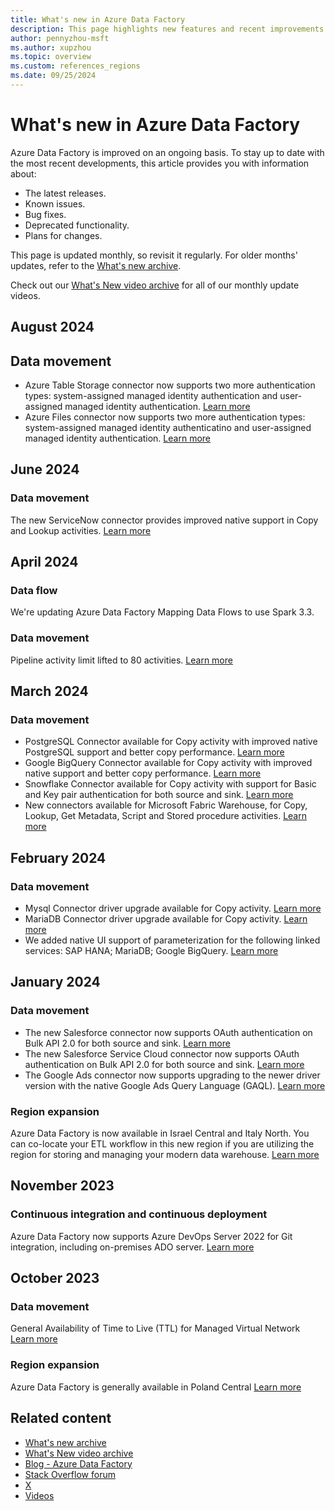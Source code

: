 ```yaml
---
title: What's new in Azure Data Factory 
description: This page highlights new features and recent improvements for Azure Data Factory. Data Factory is a managed cloud service that's built for complex hybrid extract-transform-and-load (ETL), extract-load-and-transform (ELT), and data integration projects.
author: pennyzhou-msft
ms.author: xupzhou
ms.topic: overview
ms.custom: references_regions
ms.date: 09/25/2024
---
```


# What's new in Azure Data Factory

Azure Data Factory is improved on an ongoing basis. To stay up to date with the most recent developments, this article provides you with information about:

- The latest releases.
- Known issues.
- Bug fixes.
- Deprecated functionality.
- Plans for changes.

This page is updated monthly, so revisit it regularly.  For older months' updates, refer to the [What's new archive](whats-new-archive.md).

Check out our [What's New video archive](https://www.youtube.com/playlist?list=PLt4mCx89QIGS1rQlNt2-7iuHHAKSomVLv) for all of our monthly update videos.

## August 2024

## Data movement

- Azure Table Storage connector now supports two more authentication types: system-assigned managed identity authentication and user-assigned managed identity authentication. [Learn more](connector-azure-table-storage.md)
- Azure Files connector now supports two more authentication types: system-assigned managed identity authenticatino and user-assigned managed identity authentication. [Learn more](connector-azure-file-storage.md)

## June 2024

### Data movement

The new ServiceNow connector provides improved native support in Copy and Lookup activities. [Learn more](connector-servicenow.md)

## April 2024

### Data flow

We're updating Azure Data Factory Mapping Data Flows to use Spark 3.3.

### Data movement

Pipeline activity limit lifted to 80 activities. [Learn more](https://techcommunity.microsoft.com/t5/azure-data-factory-blog/data-factory-increases-maximum-activities-per-pipeline-to-80/ba-p/4096418)

## March 2024

### Data movement

- PostgreSQL Connector available for Copy activity with improved native PostgreSQL support and better copy performance. [Learn more](connector-postgresql.md) 
- Google BigQuery Connector available for Copy activity with improved native support and better copy performance. [Learn more](connector-google-bigquery.md)
- Snowflake Connector available for Copy activity with support for Basic and Key pair authentication for both source and sink. [Learn more](connector-snowflake.md)
- New connectors available for Microsoft Fabric Warehouse, for Copy, Lookup, Get Metadata, Script and Stored procedure activities. [Learn more](connector-microsoft-fabric-warehouse.md)

## February 2024

### Data movement

- Mysql Connector driver upgrade available for Copy activity. [Learn more](connector-mysql.md)
- MariaDB Connector driver upgrade available for Copy activity. [Learn more](connector-mariadb.md)
- We added native UI support of parameterization for the following linked services: SAP HANA; MariaDB; Google BigQuery. [Learn more](parameterize-linked-services.md#supported-linked-service-types)

## January 2024

### Data movement

- The new Salesforce connector now supports OAuth authentication on Bulk API 2.0 for both source and sink. [Learn more](connector-salesforce.md)
- The new Salesforce Service Cloud connector now supports OAuth authentication on Bulk API 2.0 for both source and sink. [Learn more](connector-salesforce-service-cloud.md) 
- The Google Ads connector now supports upgrading to the newer driver version with the native Google Ads Query Language (GAQL). [Learn more](connector-google-adwords.md#upgrade-the-google-ads-driver-version) 

### Region expansion 

Azure Data Factory is now available in Israel Central and Italy North. You can co-locate your ETL workflow in this new region if you are utilizing the region for storing and managing your modern data warehouse. [Learn more](https://techcommunity.microsoft.com/t5/azure-data-factory-blog/continued-region-expansion-azure-data-factory-is-generally/ba-p/4029391) 

## November 2023

### Continuous integration and continuous deployment

Azure Data Factory now supports Azure DevOps Server 2022 for Git integration, including on-premises ADO server. [Learn more](source-control.md)

## October 2023

### Data movement

General Availability of Time to Live (TTL) for Managed Virtual Network [Learn more](https://techcommunity.microsoft.com/t5/azure-data-factory-blog/general-availability-of-time-to-live-ttl-for-managed-virtual/ba-p/3922218)

### Region expansion

Azure Data Factory is generally available in Poland Central [Learn more](https://techcommunity.microsoft.com/t5/azure-data-factory-blog/continued-region-expansion-azure-data-factory-is-generally/ba-p/3965769)

## Related content

- [What's new archive](whats-new-archive.md)
- [What's New video archive](https://www.youtube.com/playlist?list=PLt4mCx89QIGS1rQlNt2-7iuHHAKSomVLv)
- [Blog - Azure Data Factory](https://techcommunity.microsoft.com/t5/azure-data-factory/bg-p/AzureDataFactoryBlog)
- [Stack Overflow forum](https://stackoverflow.com/questions/tagged/azure-data-factory)
- [X](https://x.com/AzDataFactory?ref_src=twsrc%5Egoogle%7Ctwcamp%5Eserp%7Ctwgr%5Eauthor)
- [Videos](https://www.youtube.com/channel/UC2S0k7NeLcEm5_IhHUwpN0g/featured)
